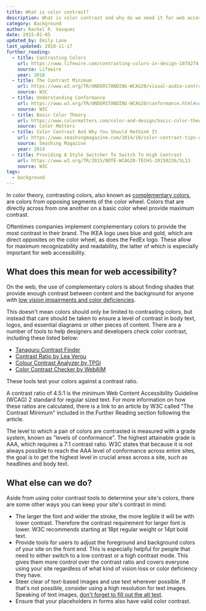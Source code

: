 ```yaml
---
title: What is color contrast?
description: What is color contrast and why do we need it for web accessibility?
category: Background
author: Rachel R. Vasquez
date: 2015-01-05
updated_by: Emily Lane
last_updated: 2018-11-17
further_reading:
  - title: Contrasting Colors
    url: https://www.lifewire.com/contrasting-colors-in-design-1078274
    source: Lifewire
    year: 2018
  - title: The Contrast Minimum
    url: https://www.w3.org/TR/UNDERSTANDING-WCAG20/visual-audio-contrast-contrast.html
    source: W3C
  - title: Understanding Conformance
    url: https://www.w3.org/TR/UNDERSTANDING-WCAG20/conformance.html#uc-levels-head
    source: W3C
  - title: Basic Color Theory
    url: https://www.colormatters.com/color-and-design/basic-color-theory
    source: Color Matters
  - title: Color Contrast And Why You Should Rethink It
    url: https://www.smashingmagazine.com/2014/10/color-contrast-tips-and-tools-for-accessibility/
    source: Smashing Magazine
    year: 2014
  - title: Providing A Style Switcher To Switch To High Contrast
    url: https://www.w3.org/TR/2015/NOTE-WCAG20-TECHS-20150226/SL13
    source: W3C
tags:
  - background
---
```


In color theory, contrasting colors, also known as [complementary colors](https://en.wikipedia.org/wiki/Complementary_colors), are colors from opposing segments of the color wheel. Colors that are directly across from one another on a basic color wheel provide maximum contrast.

Oftentimes companies implement complementary colors to provide the most contrast in their brand. The IKEA logo uses blue and gold, which are direct opposites on the color wheel, as does the FedEx logo. These allow for maximum recognizability and readability, the latter of which is especially important for web accessibility.


## What does this mean for web accessibility?

On the web, the use of complementary colors is about finding shades that provide enough contrast between content and the background for anyone with [low vision impairments and color deficiencies](/posts/2013-01-22-understanding-visual-impairment/).

This doesn't mean colors should only be limited to contrasting colors, but instead that care should be taken to ensure a level of contrast in body text, logos, and essential diagrams or other pieces of content. There are a number of tools to help designers and developers check color contrast, including these listed below:

- [Tanaguru Contrast Finder](http://contrast-finder.tanaguru.com/)
- [Contrast Ratio by Lea Verou](http://leaverou.github.io/contrast-ratio/)
- [Colour Contrast Analyzer by TPGi](https://developer.paciellogroup.com/resources/contrastanalyser/)
- [Color Contrast Checker by WebAIM](https://webaim.org/resources/contrastchecker/)

These tools test your colors against a contrast ratio.

A contrast ratio of 4.5:1 is the minimum Web Content Accessibility Guideline (WCAG) 2 standard for regular sized text. For more information on how these ratios are calculated, there is a link to an article by W3C called "The Contrast Minimum" included in the Further Reading section following the article.

The level to which a pair of colors are contrasted is measured with a grade system, known as "levels of conformance". The highest attainable grade is AAA, which requires a 7:1 contrast ratio. W3C states that because it is not always possible to reach the AAA level of conformance across entire sites, the goal is to get the highest level in crucial areas across a site, such as headlines and body text.


## What else can we do?

Aside from using color contrast tools to determine your site's colors, there are some other ways you can keep your site's contrast in mind:

- The larger the font and wider the stroke, the more legible it will be with lower contrast. Therefore the contrast requirement for larger font is lower. W3C recommends starting at 18pt regular weight or 14pt bold text.
- Provide tools for users to adjust the foreground and background colors of your site on the front end. This is especially helpful for people that need to either switch to a low contrast or a high contrast mode. This gives them more control over the contrast ratio and covers everyone using your site regardless of what kind of vision loss or color deficiency they have.
- Steer clear of text-based images and use text wherever possible. If that's not possible, consider using a high resolution for text images. Speaking of text images, [don't forget to fill out the alt text](/posts/2013-01-14-alt-text/).
- Ensure that your placeholders in forms also have valid color contrast.
